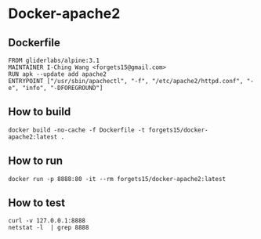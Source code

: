 Docker-apache2
==============

Dockerfile
----------
```
FROM gliderlabs/alpine:3.1
MAINTAINER I-Ching Wang <forgets15@gmail.com>
RUN apk --update add apache2
ENTRYPOINT ["/usr/sbin/apachectl", "-f", "/etc/apache2/httpd.conf", "-e", "info", "-DFOREGROUND"]
```

How to build
------------

```
docker build -no-cache -f Dockerfile -t forgets15/docker-apache2:latest .
```

How to run
----------

```
docker run -p 8888:80 -it --rm forgets15/docker-apache2:latest
```

How to test
-----------

```
curl -v 127.0.0.1:8888
netstat -l  | grep 8888
```

